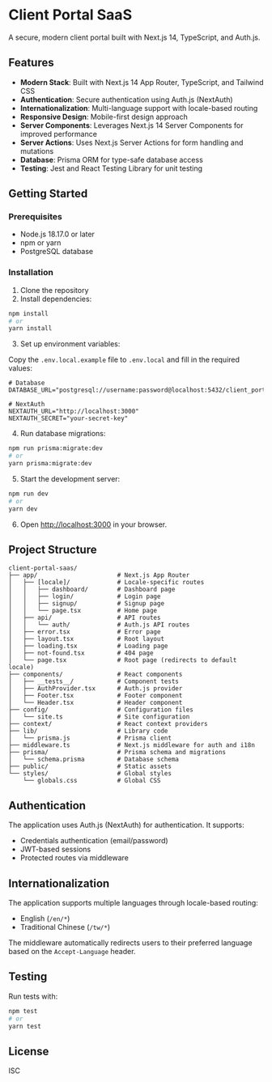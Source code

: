 # Client Portal SaaS

A secure, modern client portal built with Next.js 14, TypeScript, and Auth.js.

## Features

- **Modern Stack**: Built with Next.js 14 App Router, TypeScript, and Tailwind CSS
- **Authentication**: Secure authentication using Auth.js (NextAuth)
- **Internationalization**: Multi-language support with locale-based routing
- **Responsive Design**: Mobile-first design approach
- **Server Components**: Leverages Next.js 14 Server Components for improved performance
- **Server Actions**: Uses Next.js Server Actions for form handling and mutations
- **Database**: Prisma ORM for type-safe database access
- **Testing**: Jest and React Testing Library for unit testing

## Getting Started

### Prerequisites

- Node.js 18.17.0 or later
- npm or yarn
- PostgreSQL database

### Installation

1. Clone the repository
2. Install dependencies:

```bash
npm install
# or
yarn install
```

3. Set up environment variables:

Copy the `.env.local.example` file to `.env.local` and fill in the required values:

```
# Database
DATABASE_URL="postgresql://username:password@localhost:5432/client_portal"

# NextAuth
NEXTAUTH_URL="http://localhost:3000"
NEXTAUTH_SECRET="your-secret-key"
```

4. Run database migrations:

```bash
npm run prisma:migrate:dev
# or
yarn prisma:migrate:dev
```

5. Start the development server:

```bash
npm run dev
# or
yarn dev
```

6. Open [http://localhost:3000](http://localhost:3000) in your browser.

## Project Structure

```
client-portal-saas/
├── app/                      # Next.js App Router
│   ├── [locale]/             # Locale-specific routes
│   │   ├── dashboard/        # Dashboard page
│   │   ├── login/            # Login page
│   │   ├── signup/           # Signup page
│   │   └── page.tsx          # Home page
│   ├── api/                  # API routes
│   │   └── auth/             # Auth.js API routes
│   ├── error.tsx             # Error page
│   ├── layout.tsx            # Root layout
│   ├── loading.tsx           # Loading page
│   ├── not-found.tsx         # 404 page
│   └── page.tsx              # Root page (redirects to default locale)
├── components/               # React components
│   ├── __tests__/            # Component tests
│   ├── AuthProvider.tsx      # Auth.js provider
│   ├── Footer.tsx            # Footer component
│   └── Header.tsx            # Header component
├── config/                   # Configuration files
│   └── site.ts               # Site configuration
├── context/                  # React context providers
├── lib/                      # Library code
│   └── prisma.js             # Prisma client
├── middleware.ts             # Next.js middleware for auth and i18n
├── prisma/                   # Prisma schema and migrations
│   └── schema.prisma         # Database schema
├── public/                   # Static assets
└── styles/                   # Global styles
    └── globals.css           # Global CSS
```

## Authentication

The application uses Auth.js (NextAuth) for authentication. It supports:

- Credentials authentication (email/password)
- JWT-based sessions
- Protected routes via middleware

## Internationalization

The application supports multiple languages through locale-based routing:

- English (`/en/*`)
- Traditional Chinese (`/tw/*`)

The middleware automatically redirects users to their preferred language based on the `Accept-Language` header.

## Testing

Run tests with:

```bash
npm test
# or
yarn test
```

## License

ISC

